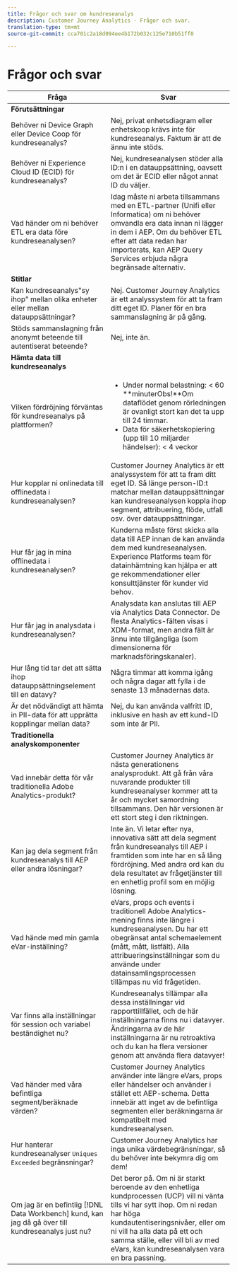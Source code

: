 ```yaml
---
title: Frågor och svar om kundreseanalys
description: Customer Journey Analytics - Frågor och svar.
translation-type: tm+mt
source-git-commit: cca701c2a18d094ee4b172b032c125e710b51ff0

---
```



# Frågor och svar

| Fråga | Svar |
|---|---|
| **Förutsättningar** |  |
| Behöver ni Device Graph eller Device Coop för kundreseanalys? | Nej, privat enhetsdiagram eller enhetskoop krävs inte för kundreseanalys. Faktum är att de ännu inte stöds. |
| Behöver ni Experience Cloud ID (ECID) för kundreseanalys? | Nej, kundreseanalysen stöder alla ID:n i en datauppsättning, oavsett om det är ECID eller något annat ID du väljer. |
| Vad händer om ni behöver ETL era data före kundreseanalysen? | Idag måste ni arbeta tillsammans med en ETL-partner (Unifi eller Informatica) om ni behöver omvandla era data innan ni lägger in dem i AEP. Om du behöver ETL efter att data redan har importerats, kan AEP Query Services erbjuda några begränsade alternativ. |
| **Stitlar** |  |
| Kan kundreseanalys&quot;sy ihop&quot; mellan olika enheter eller mellan datauppsättningar? | Nej. Customer Journey Analytics är ett analyssystem för att ta fram ditt eget ID. Planer för en bra sammanslagning är på gång. |
| Stöds sammanslagning från anonymt beteende till autentiserat beteende? | Nej, inte än. |
| **Hämta data till kundreseanalys** |  |
| Vilken fördröjning förväntas för kundreseanalys på plattformen? | <ul><li>Under normal belastning: &lt; 60<br>**minuterObs!**Om dataflödet genom rörledningen är ovanligt stort kan det ta upp till 24 timmar.</li><li>Data för säkerhetskopiering (upp till 10 miljarder händelser): &lt; 4 veckor</li></ul> |
| Hur kopplar ni onlinedata till offlinedata i kundreseanalysen? | Customer Journey Analytics är ett analyssystem för att ta fram ditt eget ID. Så länge person-ID:t matchar mellan datauppsättningar kan kundreseanalysen koppla ihop segment, attribuering, flöde, utfall osv. över datauppsättningar. |
| Hur får jag in mina offlinedata i kundreseanalysen? | Kunderna måste först skicka alla data till AEP innan de kan använda dem med kundreseanalysen. Experience Platforms team för datainhämtning kan hjälpa er att ge rekommendationer eller konsulttjänster för kunder vid behov. |
| Hur får jag in analysdata i kundreseanalysen? | Analysdata kan anslutas till AEP via Analytics Data Connector. De flesta Analytics-fälten visas i XDM-format, men andra fält är ännu inte tillgängliga (som dimensionerna för marknadsföringskanaler). |
| Hur lång tid tar det att sätta ihop datauppsättningselement till en datavy? | Några timmar att komma igång och några dagar att fylla i de senaste 13 månadernas data. |
| Är det nödvändigt att hämta in PII-data för att upprätta kopplingar mellan data? | Nej, du kan använda valfritt ID, inklusive en hash av ett kund-ID som inte är PII. |
| **Traditionella analyskomponenter** |  |
| Vad innebär detta för vår traditionella Adobe Analytics-produkt? | Customer Journey Analytics är nästa generationens analysprodukt. Att gå från våra nuvarande produkter till kundreseanalyser kommer att ta år och mycket samordning tillsammans. Den här versionen är ett stort steg i den riktningen. |
| Kan jag dela segment från kundreseanalys till AEP eller andra lösningar? | Inte än. Vi letar efter nya, innovativa sätt att dela segment från kundreseanalys till AEP i framtiden som inte har en så lång fördröjning. Med andra ord kan du dela resultatet av frågetjänster till en enhetlig profil som en möjlig lösning. |
| Vad hände med min gamla eVar-inställning? | eVars, props och events i traditionell Adobe Analytics-mening finns inte längre i kundreseanalysen. Du har ett obegränsat antal schemaelement (mått, mått, listfält). Alla attribueringsinställningar som du använde under datainsamlingsprocessen tillämpas nu vid frågetiden. |
| Var finns alla inställningar för session och variabel beständighet nu? | Kundreseanalys tillämpar alla dessa inställningar vid rapporttillfället, och de här inställningarna finns nu i datavyer. Ändringarna av de här inställningarna är nu retroaktiva och du kan ha flera versioner genom att använda flera datavyer! |
| Vad händer med våra befintliga segment/beräknade värden? | Customer Journey Analytics använder inte längre eVars, props eller händelser och använder i stället ett AEP-schema. Detta innebär att inget av de befintliga segmenten eller beräkningarna är kompatibelt med kundreseanalysen. |
| Hur hanterar kundreseanalyser `Uniques Exceeded` begränsningar? | Customer Journey Analytics har inga unika värdebegränsningar, så du behöver inte bekymra dig om dem! |
| Om jag är en befintlig [!DNL Data Workbench] kund, kan jag då gå över till kundreseanalys just nu? | Det beror på. Om ni är starkt beroende av den enhetliga kundprocessen (UCP) vill ni vänta tills vi har sytt ihop. Om ni redan har höga kundautentiseringsnivåer, eller om ni vill ha alla data på ett och samma ställe, eller vill bli av med eVars, kan kundreseanalysen vara en bra passning. |

